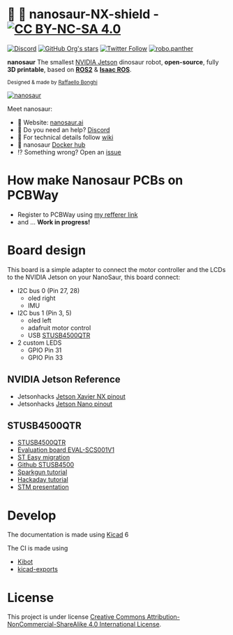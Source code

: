 # :sauropod: 🦸 nanosaur-NX-shield - [![CC BY-NC-SA 4.0][cc-by-nc-sa-image]][cc-by-nc-sa]

[![Discord](https://img.shields.io/discord/797461428646707211)](https://discord.gg/YvxjxEFPkb) [![GitHub Org's stars](https://img.shields.io/github/stars/rnanosaur?style=social)](https://github.com/rnanosaur) [![Twitter Follow](https://img.shields.io/twitter/follow/raffaello86?style=social)](https://twitter.com/raffaello86) [![robo.panther](https://img.shields.io/badge/Follow:-robo.panther-E4405F?style=social&logo=instagram)](https://www.instagram.com/robo.panther/)

**nanosaur** The smallest [NVIDIA Jetson](https://developer.nvidia.com/buy-jetson) dinosaur robot, **open-source**, fully **3D printable**, based on [**ROS2**](https://www.ros.org/) & [**Isaac ROS**](https://developer.nvidia.com/isaac-ros-gems).

<small>Designed & made by [Raffaello Bonghi](https://rnext.it)</small>

[![nanosaur](https://nanosaur.ai/assets/images/banner.jpg)](https://nanosaur.ai)

Meet nanosaur:
* 🦕 Website: [nanosaur.ai](https://nanosaur.ai)
* 🦄 Do you need an help? [Discord](https://discord.gg/YvxjxEFPkb)
* 🧰 For technical details follow [wiki](https://github.com/rnanosaur/nanosaur/wiki)
* 🐳 nanosaur [Docker hub](https://hub.docker.com/u/nanosaur)
* ⁉️ Something wrong? Open an [issue](https://github.com/rnanosaur/nanosaur/issues)

# How make Nanosaur PCBs on PCBWay

- Register to PCBWay using [my refferer link](https://www.pcbway.com/setinvite.aspx?inviteid=472567)
- and ... **Work in progress!**

# Board design

This board is a simple adapter to connect the motor controller and the LCDs to the NVIDIA Jetson on your NanoSaur, this board connect:

* I2C bus 0 (Pin 27, 28)
  * oled right
  * IMU
* I2C bus 1 (Pin 3, 5)
  * oled left
  * adafruit motor control
  * USB [STUSB4500QTR](https://www.st.com/resource/en/datasheet/stusb4500.pdf)
* 2 custom LEDS
  * GPIO Pin 31
  * GPIO Pin 33

## NVIDIA Jetson Reference

* Jetsonhacks [Jetson Xavier NX pinout](https://www.jetsonhacks.com/nvidia-jetson-xavier-nx-gpio-header-pinout/)
* Jetsonhacks [Jetson Nano pinout](https://www.jetsonhacks.com/nvidia-jetson-nano-j41-header-pinout/)

## STUSB4500QTR

* [STUSB4500QTR](https://www.st.com/en/interfaces-and-transceivers/stusb4500.html)
* [Evaluation board EVAL-SCS001V1](https://www.st.com/content/st_com/en/products/evaluation-tools/solution-evaluation-tools/psu-and-converter-solution-eval-boards/eval-scs001v1.html)
* [ST Easy migration](https://www.st.com/resource/en/user_manual/um2586-fast-and-easy-migration-from-dc-barrel-to-typec-stmicroelectronics.pdf)
* [Github STUSB4500](https://github.com/usb-c/STUSB4500)
* [Sparkgun tutorial](https://learn.sparkfun.com/tutorials/power-delivery-board---usb-c-qwiic-hookup-guide)
* [Hackaday tutorial](https://hackaday.com/2019/10/18/usb-power-delivery-for-all-the-things/)
* [STM presentation](https://www.stmicroelectronics.com.cn/content/dam/AME/2019/technology-tour-2019/chicago/presentations/T1S3_Schaumburg_USB-Type-C_G.Gosciniak.pdf)

# Develop

The documentation is made using [Kicad](https://www.kicad.org/) 6

The CI is made using
* [Kibot](https://github.com/INTI-CMNB/KiBot)
* [kicad-exports](https://github.com/nerdyscout/kicad-exports)

# License

This project is under license [Creative Commons Attribution-NonCommercial-ShareAlike 4.0 International License][cc-by-nc-sa].

[cc-by-nc-sa]: http://creativecommons.org/licenses/by-nc-sa/4.0/
[cc-by-nc-sa-image]: https://licensebuttons.net/l/by-nc-sa/4.0/88x31.png
[cc-by-nc-sa-shield]: https://img.shields.io/badge/License-CC%20BY--NC--SA%204.0-lightgrey.svg
